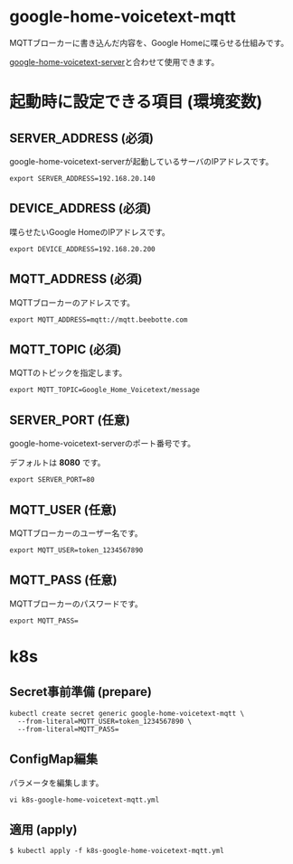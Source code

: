 # google-home-voicetext-mqtt
MQTTブローカーに書き込んだ内容を、Google Homeに喋らせる仕組みです。

[google-home-voicetext-server](https://github.com/yasu-hide/google-home-voicetext-server)と合わせて使用できます。

# 起動時に設定できる項目 (環境変数)
## SERVER_ADDRESS (必須)
google-home-voicetext-serverが起動しているサーバのIPアドレスです。

```
export SERVER_ADDRESS=192.168.20.140
```

## DEVICE_ADDRESS (必須)
喋らせたいGoogle HomeのIPアドレスです。

```
export DEVICE_ADDRESS=192.168.20.200
```

## MQTT_ADDRESS (必須)
MQTTブローカーのアドレスです。

```
export MQTT_ADDRESS=mqtt://mqtt.beebotte.com
```
## MQTT_TOPIC (必須)
MQTTのトピックを指定します。

```
export MQTT_TOPIC=Google_Home_Voicetext/message
```

## SERVER_PORT (任意)
google-home-voicetext-serverのポート番号です。

デフォルトは __8080__ です。

```
export SERVER_PORT=80
```

## MQTT_USER (任意)
MQTTブローカーのユーザー名です。

```
export MQTT_USER=token_1234567890
```

## MQTT_PASS (任意)
MQTTブローカーのパスワードです。

```
export MQTT_PASS=
```

# k8s
## Secret事前準備 (prepare)
```
kubectl create secret generic google-home-voicetext-mqtt \
  --from-literal=MQTT_USER=token_1234567890 \
  --from-literal=MQTT_PASS=
```
## ConfigMap編集
パラメータを編集します。
```
vi k8s-google-home-voicetext-mqtt.yml
```

## 適用 (apply)
```
$ kubectl apply -f k8s-google-home-voicetext-mqtt.yml
```